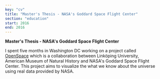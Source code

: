 ```yaml
---
key: "cv"
title: "Master's Thesis - NASA's Goddard Space Flight Center"
section: "education"
start: 2016
end: 2016
---
```

**Master's Thesis - NASA's Goddard Space Flight Center**

I spent five months in Washington DC working on a project called [OpenSpace](https://www.openspaceproject.com/) which is a collaboration between Linköping University, American Museum of Natural History and NASA's Goddard Space Flight Center. This project aims to visualize the what we know about the universe using real data provided by NASA.